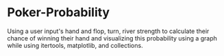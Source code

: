 # Poker-Probability

Using a user input's hand and flop, turn, river strength to calculate their chance of winning their hand and visualizing this probability using a graph while using itertools, matplotlib, and collections.
